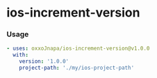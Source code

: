 # ios-increment-version

### Usage

```yaml
- uses: oxxoJnapa/ios-increment-version@v1.0.0
  with:
    version: '1.0.0'
    project-path: './my/ios-project-path'
```
